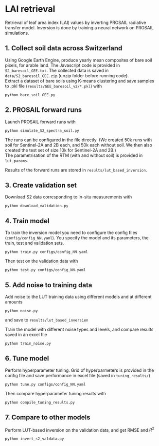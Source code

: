 # LAI retrieval

Retrieval of leaf area index (LAI) values by inverting PROSAIL radiative transfer model. Inversion is done by training a neural network on PROSAIL simulations.

## 1. Collect soil data across Switzerland

Using Google Earth Engine, produce yearly mean composites of bare soil pixels, for arable land. The Javascript code is provided in `S2_baresoil_GEE.txt`. The collected data is saved in `data/S2_baresoil_GEE.zip` (unzip folder before running code).\
Extract a dataset of bare soils using K-means clustering and save samples to .pkl file (`results/GEE_baresoil_v2/*.pkl`) with 
```
python bare_soil_GEE.py
```

## 2. PROSAIL forward runs

Launch PROSAIL forward runs with 
```
python simulate_S2_spectra_soil.py
```

The runs can be configured in the file directly. (We created 50k runs  with soil for Sentinel-2A and 2B each, and 50k each without soil. We then also created the test set of size 10k for Sentinel-2A and 2B.)\
The parametrisation of the RTM (with and without soil) is provided in `lut_params`.

Results of the forward runs are stored in `results/lut_based_inversion`.


## 3. Create validation set

Download S2 data corresponding to in-situ measurements with
```
python download_validation.py
```

## 4. Train model

To train the inversion model you need to configure the config files (`config/config_NN.yaml`). You specify the model and its parameters, the train, test and validation sets.
```
python train.py configs/config_NN.yaml
```

Then test on the validation data with 
```
python test.py configs/config_NN.yaml
```


## 5. Add noise to training data

Add noise to the LUT training data using different models and at different amounts
```
python noise.py
```
and save to `results/lut_based_inversion`

Train the model with different noise types and levels, and compare results saved in an excel file
```
python train_noise.py
```

## 6. Tune model

Perform hyperparameter tuning. Grid of hyperparmeters is provided in the config file and save performance in excel file (saved in `tuning_results/`)
```
python tune.py configs/config_NN.yaml
```
Then compare hyperparameter tuning results with 
```
python compile_tuning_results.py
```

## 7. Compare to other models

Perform LUT-based inversion on the validation data, and get RMSE and $R^2$
```
python invert_s2_valdata.py
```